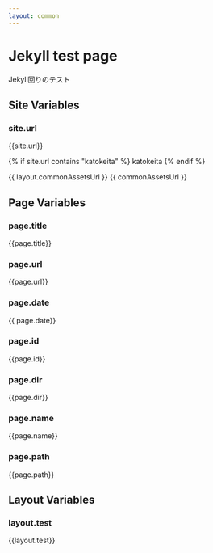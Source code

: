 ```yaml
---
layout: common
---
```


# Jekyll test page

Jekyll回りのテスト

## Site Variables

### site.url

{{site.url}}

{% if site.url contains "katokeita" %}
    katokeita
{% endif %}

{{ layout.commonAssetsUrl }}
{{ commonAssetsUrl }}

## Page Variables

### page.title

{{page.title}}

### page.url

{{page.url}}

### page.date

{{ page.date}}

### page.id

{{page.id}}

### page.dir

{{page.dir}}

### page.name

{{page.name}}

### page.path

{{page.path}}

## Layout Variables

### layout.test

{{layout.test}}